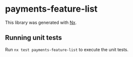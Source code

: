 # payments-feature-list

This library was generated with [Nx](https://nx.dev).

## Running unit tests

Run `nx test payments-feature-list` to execute the unit tests.
